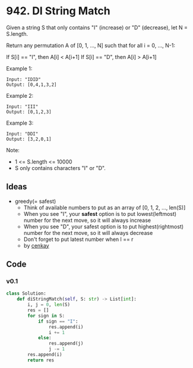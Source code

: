 # 942. DI String Match

Given a string S that only contains "I" (increase) or "D" (decrease), let N = S.length.

Return any permutation A of [0, 1, ..., N] such that for all i = 0, ..., N-1:

If S[i] == "I", then A[i] < A[i+1]
If S[i] == "D", then A[i] > A[i+1]
 

Example 1:

```
Input: "IDID"
Output: [0,4,1,3,2]
```

Example 2:

```
Input: "III"
Output: [0,1,2,3]
```

Example 3:

```
Input: "DDI"
Output: [3,2,0,1]
``` 

Note:

* 1 <= S.length <= 10000
* S only contains characters "I" or "D".

## Ideas 


- greedy(= safest)
	* Think of available numbers to put as an array of [0, 1, 2, ..., len(S)]
	* When you see "I", your **safest** option is to put lowest(leftmost) number for the next move, so it will always increase
	* When you see "D", your safest option is to put highest(rightmost) number for the next move, so it will always decrease
	* Don't forget to put latest number when l == r
	* by [cenkay](https://leetcode.com/problems/di-string-match/discuss/195137/Python-5-liner-easy-to-understand)

## Code 

### v0.1 

```python
class Solution:
    def diStringMatch(self, S: str) -> List[int]:
        i, j = 0, len(S)
        res = []
        for sign in S:
            if sign == "I":
                res.append(i)
                i += 1
            else:
                res.append(j)
                j -= 1
        res.append(i)
        return res 
        
```